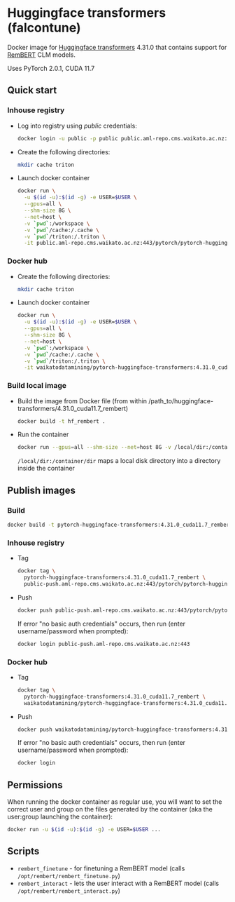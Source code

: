 # Huggingface transformers (falcontune)

Docker image for [Huggingface transformers](https://github.com/huggingface/transformers) 4.31.0
that contains support for [RemBERT](https://huggingface.co/docs/transformers/v4.31.0/en/model_doc/rembert) 
CLM models.

Uses PyTorch 2.0.1, CUDA 11.7

## Quick start

### Inhouse registry

* Log into registry using *public* credentials:

  ```bash
  docker login -u public -p public public.aml-repo.cms.waikato.ac.nz:443 
  ```

* Create the following directories:

  ```bash
  mkdir cache triton
  ```

* Launch docker container

  ```bash
  docker run \
    -u $(id -u):$(id -g) -e USER=$USER \
    --gpus=all \
    --shm-size 8G \
    --net=host \
    -v `pwd`:/workspace \
    -v `pwd`/cache:/.cache \
    -v `pwd`/triton:/.triton \
    -it public.aml-repo.cms.waikato.ac.nz:443/pytorch/pytorch-huggingface-transformers:4.31.0_cuda11.7_rembert
  ```

### Docker hub
  
* Create the following directories:

  ```bash
  mkdir cache triton
  ```

* Launch docker container

  ```bash
  docker run \
    -u $(id -u):$(id -g) -e USER=$USER \
    --gpus=all \
    --shm-size 8G \
    --net=host \
    -v `pwd`:/workspace \
    -v `pwd`/cache:/.cache \
    -v `pwd`/triton:/.triton \
    -it waikatodatamining/pytorch-huggingface-transformers:4.31.0_cuda11.7_rembert
  ```

### Build local image

* Build the image from Docker file (from within /path_to/huggingface-transformers/4.31.0_cuda11.7_rembert)

  ```bash
  docker build -t hf_rembert .
  ```
  
* Run the container

  ```bash
  docker run --gpus=all --shm-size --net=host 8G -v /local/dir:/container/dir -it hf_rembert
  ```
  `/local/dir:/container/dir` maps a local disk directory into a directory inside the container


## Publish images

### Build

```bash
docker build -t pytorch-huggingface-transformers:4.31.0_cuda11.7_rembert .
```

### Inhouse registry  
  
* Tag

  ```bash
  docker tag \
    pytorch-huggingface-transformers:4.31.0_cuda11.7_rembert \
    public-push.aml-repo.cms.waikato.ac.nz:443/pytorch/pytorch-huggingface-transformers:4.31.0_cuda11.7_rembert
  ```
  
* Push

  ```bash
  docker push public-push.aml-repo.cms.waikato.ac.nz:443/pytorch/pytorch-huggingface-transformers:4.31.0_cuda11.7_rembert
  ```
  If error "no basic auth credentials" occurs, then run (enter username/password when prompted):
  
  ```bash
  docker login public-push.aml-repo.cms.waikato.ac.nz:443
  ```

### Docker hub  
  
* Tag

  ```bash
  docker tag \
    pytorch-huggingface-transformers:4.31.0_cuda11.7_rembert \
    waikatodatamining/pytorch-huggingface-transformers:4.31.0_cuda11.7_rembert
  ```
  
* Push

  ```bash
  docker push waikatodatamining/pytorch-huggingface-transformers:4.31.0_cuda11.7_rembert
  ```
  If error "no basic auth credentials" occurs, then run (enter username/password when prompted):
  
  ```bash
  docker login
  ```


## Permissions

When running the docker container as regular use, you will want to set the correct
user and group on the files generated by the container (aka the user:group launching
the container):

```bash
docker run -u $(id -u):$(id -g) -e USER=$USER ...
```

## Scripts

* `rembert_finetune` - for finetuning a RemBERT model (calls `/opt/rembert/rembert_finetune.py`)
* `rembert_interact` - lets the user interact with a RemBERT model (calls `/opt/rembert/rembert_interact.py`)
